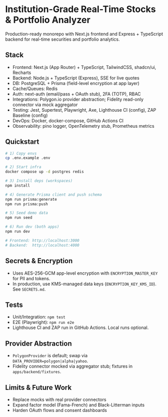 # Institution-Grade Real-Time Stocks & Portfolio Analyzer

Production-ready monorepo with Next.js frontend and Express + TypeScript backend for real-time securities and portfolio analytics.

## Stack
- Frontend: Next.js (App Router) + TypeScript, TailwindCSS, shadcn/ui, Recharts
- Backend: Node.js + TypeScript (Express), SSE for live quotes
- DB: PostgreSQL + Prisma (field-level encryption at app layer)
- Cache/Queues: Redis
- Auth: next-auth (email/pass + OAuth stub), 2FA (TOTP), RBAC
- Integrations: Polygon.io provider abstraction; Fidelity read-only connector via mock aggregator
- Testing: Jest, Supertest, Playwright, Axe, Lighthouse CI (config), ZAP Baseline (config)
- DevOps: Docker, docker-compose, GitHub Actions CI
- Observability: pino logger, OpenTelemetry stub, Prometheus metrics

## Quickstart

```bash
# 1) Copy envs
cp .env.example .env

# 2) Start infra
docker compose up -d postgres redis

# 3) Install deps (workspaces)
npm install

# 4) Generate Prisma client and push schema
npm run prisma:generate
npm run prisma:push

# 5) Seed demo data
npm run seed

# 6) Run dev (both apps)
npm run dev

# Frontend: http://localhost:3000
# Backend:  http://localhost:4000
```

## Secrets & Encryption
- Uses AES-256-GCM app-level encryption with `ENCRYPTION_MASTER_KEY` for PII and tokens.
- In production, use KMS-managed data keys (`ENCRYPTION_KEY_KMS_ID`). See `SECRETS.md`.

## Tests
- Unit/Integration: `npm test`
- E2E (Playwright): `npm run e2e`
- Lighthouse CI and ZAP run in GitHub Actions. Local runs optional.

## Provider Abstraction
- `PolygonProvider` is default; swap via `DATA_PROVIDER=polygon|alpha|yahoo`.
- Fidelity connector mocked via aggregator stub; fixtures in `apps/backend/fixtures`.

## Limits & Future Work
- Replace mocks with real provider connectors
- Expand factor model (Fama-French) and Black-Litterman inputs
- Harden OAuth flows and consent dashboards
